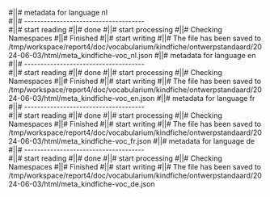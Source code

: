 #||# metadata for language nl   
#||# -------------------------------------  
#||# start reading
#||# done
#||# start processing
#||# Checking Namespaces
#||# Finished
#||# start writing
#||# The file has been saved to /tmp/workspace/report4/doc/vocabularium/kindfiche/ontwerpstandaard/2024-06-03/html/meta_kindfiche-voc_nl.json
#||# metadata for language en   
#||# -------------------------------------  
#||# start reading
#||# done
#||# start processing
#||# Checking Namespaces
#||# Finished
#||# start writing
#||# The file has been saved to /tmp/workspace/report4/doc/vocabularium/kindfiche/ontwerpstandaard/2024-06-03/html/meta_kindfiche-voc_en.json
#||# metadata for language fr   
#||# -------------------------------------  
#||# start reading
#||# done
#||# start processing
#||# Checking Namespaces
#||# Finished
#||# start writing
#||# The file has been saved to /tmp/workspace/report4/doc/vocabularium/kindfiche/ontwerpstandaard/2024-06-03/html/meta_kindfiche-voc_fr.json
#||# metadata for language de   
#||# -------------------------------------  
#||# start reading
#||# done
#||# start processing
#||# Checking Namespaces
#||# Finished
#||# start writing
#||# The file has been saved to /tmp/workspace/report4/doc/vocabularium/kindfiche/ontwerpstandaard/2024-06-03/html/meta_kindfiche-voc_de.json
